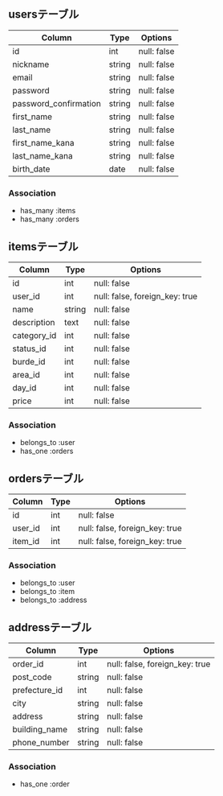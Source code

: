 
## usersテーブル

|Column               |Type  |Options    |
|---------------------|------|-----------|
|id                   |int   |null: false|
|nickname             |string|null: false|
|email                |string|null: false|
|password             |string|null: false|
|password_confirmation|string|null: false|
|first_name           |string|null: false|
|last_name            |string|null: false|
|first_name_kana      |string|null: false|
|last_name_kana       |string|null: false|
|birth_date           |date  |null: false|



### Association

- has_many :items
- has_many :orders







## itemsテーブル

|Column      |Type  |Options    |
|------------|------|------------------------------|
|id          |int   |null: false                   |
|user_id     |int   |null: false, foreign_key: true|
|name        |string|null: false                   |
|description |text  |null: false                   |
|category_id |int   |null: false                   |
|status_id   |int   |null: false                   |
|burde_id    |int   |null: false                   |
|area_id     |int   |null: false                   |
|day_id      |int   |null: false                   |
|price       |int   |null: false                   |




### Association

- belongs_to :user
- has_one :orders

## ordersテーブル

|Column  |Type  |Options                       |
|--------|------|------------------------------|
|id      |int   |null: false                   |
|user_id |int   |null: false, foreign_key: true|
|item_id |int   |null: false, foreign_key: true|




### Association

- belongs_to :user
- belongs_to :item
- belongs_to :address


## addressテーブル

|Column        |Type  |Options                       |
|--------------|------|------------------------------|
|order_id      |int   |null: false, foreign_key: true|
|post_code     |string|null: false                   |
|prefecture_id |int   |null: false                   |
|city          |string|null: false                   |
|address       |string|null: false                   |
|building_name |string|null: false                   |
|phone_number  |string|null: false                   |




### Association

- has_one :order

